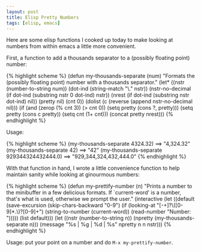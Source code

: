 ```yaml
---
layout: post
title: Elisp Pretty Numbers
tags: [elisp, emacs]
---
```


Here are some elisp functions I cooked up today to make looking at
numbers from within emacs a little more convenient.

First, a function to add a thousands separator to a (possibly floating
point) number:

{% highlight scheme %}
(defun my-thousands-separate (num)
  "Formats the (possibly floating point) number with a thousands
separator."
  (let* ((nstr (number-to-string num))
         (dot-ind (string-match "\\." nstr))
         (nstr-no-decimal (if dot-ind
                               (substring nstr 0 dot-ind)
                             nstr))
         (nrest (if dot-ind
                    (substring nstr dot-ind)
                  nil))
         (pretty nil)
         (cnt 0))
    (dolist (c (reverse (append nstr-no-decimal nil)))
      (if (and (zerop (% cnt 3)) (> cnt 0))
          (setq pretty (cons ?, pretty)))
      (setq pretty (cons c pretty))
      (setq cnt (1+ cnt)))
    (concat pretty nrest)))
{% endhighlight %}

Usage:

{% highlight scheme %}
(my-thousands-separate 4324.32)
  ==> "4,324.32"
(my-thousands-separate 42)
  ==> "42"
(my-thousands-separate 929344324432444.0)
  ==> "929,344,324,432,444.0"
{% endhighlight %}

With that function in hand, I wrote a little convenience function to
help maintain sanity while looking at ginourmous numbers:

{% highlight scheme %}
(defun my-prettify-number (n)
  "Prints a number to the minibuffer in a few delicious
formats. If `current-word' is a number, that's what is used,
otherwise we prompt the user."
  (interactive
   (let ((default
           (save-excursion
             (skip-chars-backward "0-9")
             (if (looking-at "[-+]?\\([0-9]*\.\\)?[0-9]+")
                 (string-to-number (current-word))
               (read-number "Number: ")))))
     (list default)))
  (let ((nstr (number-to-string n))
        (npretty (my-thousands-separate n)))
    (message "%s | %g | %d | %s" npretty n n nstr)))
{% endhighlight %}

Usage: put your point on a number and do `M-x my-prettify-number`.
